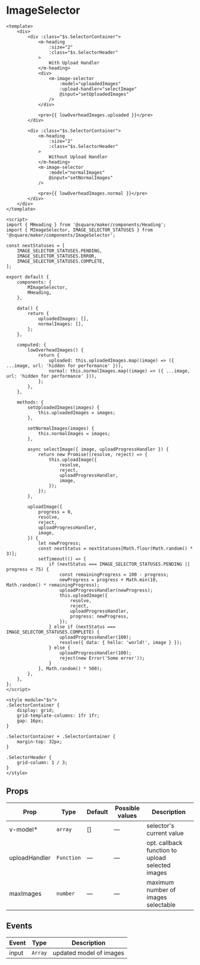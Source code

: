 # ImageSelector

```vue
<template>
	<div>
		<div :class="$s.SelectorContainer">
			<m-heading
				:size="2"
				:class="$s.SelectorHeader"
			>
				With Upload Handler
			</m-heading>
			<div>
				<m-image-selector
					:model="uploadedImages"
					:upload-handler="selectImage"
					@input="setUploadedImages"
				/>
			</div>

			<pre>{{ lowOverheadImages.uploaded }}</pre>
		</div>

		<div :class="$s.SelectorContainer">
			<m-heading
				:size="2"
				:class="$s.SelectorHeader"
			>
				Without Upload Handler
			</m-heading>
			<m-image-selector
				:model="normalImages"
				@input="setNormalImages"
			/>

			<pre>{{ lowOverheadImages.normal }}</pre>
		</div>
	</div>
</template>

<script>
import { MHeading } from '@square/maker/components/Heading';
import { MImageSelector, IMAGE_SELECTOR_STATUSES } from '@square/maker/components/ImageSelector';

const nextStatuses = [
	IMAGE_SELECTOR_STATUSES.PENDING,
	IMAGE_SELECTOR_STATUSES.ERROR,
	IMAGE_SELECTOR_STATUSES.COMPLETE,
];

export default {
	components: {
		MImageSelector,
		MHeading,
	},

	data() {
		return {
			uploadedImages: [],
			normalImages: [],
		};
	},

	computed: {
		lowOverheadImages() {
			return {
				uploaded: this.uploadedImages.map((image) => ({ ...image, url: 'hidden for performance' })),
				normal: this.normalImages.map((image) => ({ ...image, url: 'hidden for performance' })),
			};
		},
	},

	methods: {
		setUploadedImages(images) {
			this.uploadedImages = images;
		},

		setNormalImages(images) {
			this.normalImages = images;
		},

		async selectImage({ image, uploadProgressHandler }) {
			return new Promise((resolve, reject) => {
				this.uploadImage({
					resolve,
					reject,
					uploadProgressHandler,
					image,
				});
			});
		},

		uploadImage({
			progress = 0,
			resolve,
			reject,
			uploadProgressHandler,
			image,
		}) {
			let newProgress;
			const nextStatus = nextStatuses[Math.floor(Math.random() * 3)];
			setTimeout(() => {
				if (nextStatus === IMAGE_SELECTOR_STATUSES.PENDING || progress < 75) {
					const remainingProgress = 100 - progress;
					newProgress = progress + Math.min(10, Math.random() * remainingProgress);
					uploadProgressHandler(newProgress);
					this.uploadImage({
						resolve,
						reject,
						uploadProgressHandler,
						progress: newProgress,
					});
				} else if (nextStatus === IMAGE_SELECTOR_STATUSES.COMPLETE) {
					uploadProgressHandler(100);
					resolve({ data: { hello: 'world!', image } });
				} else {
					uploadProgressHandler(100);
					reject(new Error('Some error'));
				}
			}, Math.random() * 500);
		},
	},
};
</script>

<style module="$s">
.SelectorContainer {
	display: grid;
	grid-template-columns: 1fr 1fr;
	gap: 16px;
}

.SelectorContainer + .SelectorContainer {
	margin-top: 32px;
}

.SelectorHeader {
	grid-column: 1 / 3;
}
</style>

```

<!-- api-tables:start -->
## Props

| Prop          | Type            | Default     | Possible values | Description                                      |
| ----------    | --------------- | ----------- | --------------- | ------------------------------------------------ |
| v-model*      | `array`         | []          | —               | selector's current value                         |
| uploadHandler | `Function`      | —           | —               | opt. callback function to upload selected images |
| maxImages     | `number`        | —           | —               | maximum number of images selectable              |


## Events

| Event  | Type     | Description             |
| ------ | -------- | ----------------------- |
| input  | `Array`  | updated model of images |
<!-- api-tables:end -->
